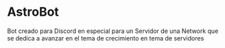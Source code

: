 # AstroBot
Bot creado para Discord en especial para un Servidor de una Network que se dedica a avanzar en el tema de crecimiento en tema de servidores
